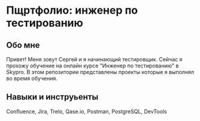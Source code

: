 # Пщртфолио: инженер по тестированию

## Обо мне

Привет! Меня зовут Сергей и я начинающий тестировщик.
Сейчас я прохожу обучение на онлайн курсе "Инженер по тестированию" в Skypro. 
В этом репозитории представлены проекты которые я выполнял во время обучения.

## Навыки и инструьенты

Confluence, Jira, Trelo, Qase.io, Postman, PostgreSQL, DevTools
